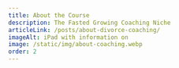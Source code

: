 ```yaml
---
title: About the Course
description: The Fasted Growing Coaching Niche
articleLink: /posts/about-divorce-coaching/
imageAlt: iPad with information on
image: /static/img/about-coaching.webp
order: 2
---
```

